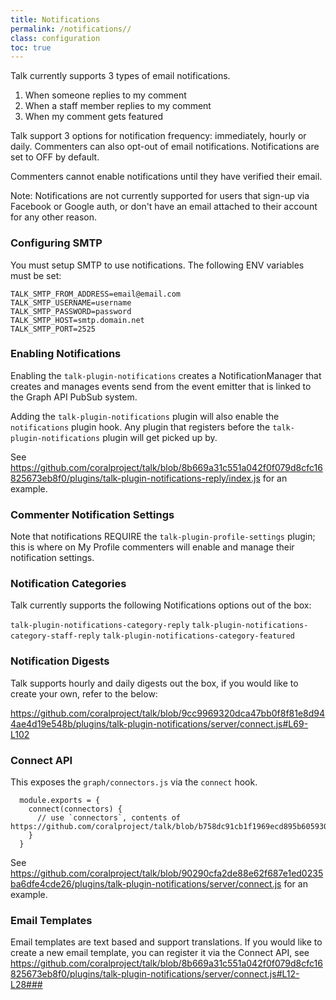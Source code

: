 ```yaml
---
title: Notifications
permalink: /notifications//
class: configuration
toc: true
---
```


Talk currently supports 3 types of email notifications.


1. When someone replies to my comment
2. When a staff member replies to my comment
3. When my comment gets featured

Talk support 3 options for notification frequency: immediately, hourly or daily. Commenters can also opt-out of email notifications. Notifications are set to OFF by default.

Commenters cannot enable notifications until they have verified their email.

Note: Notifications are not currently supported for users that sign-up via Facebook or Google auth, or don't have an email attached to their account for any other reason.

### Configuring SMTP

You must setup SMTP to use notifications. The following ENV variables must be set:

```
TALK_SMTP_FROM_ADDRESS=email@email.com
TALK_SMTP_USERNAME=username
TALK_SMTP_PASSWORD=password
TALK_SMTP_HOST=smtp.domain.net
TALK_SMTP_PORT=2525
```

### Enabling Notifications

Enabling the `talk-plugin-notifications` creates a NotificationManager that creates and manages events send from the event emitter that is linked to the Graph API PubSub system.

Adding the `talk-plugin-notifications` plugin will also enable the `notifications` plugin hook. Any plugin that registers before the `talk-plugin-notifications` plugin will get picked up by.

See https://github.com/coralproject/talk/blob/8b669a31c551a042f0f079d8cfc16825673eb8f0/plugins/talk-plugin-notifications-reply/index.js for an example.

### Commenter Notification Settings

Note that notifications REQUIRE the `talk-plugin-profile-settings` plugin; this is where on My Profile commenters will enable and manage their notification settings.

### Notification Categories

Talk currently supports the following Notifications options out of the box:

`talk-plugin-notifications-category-reply`
`talk-plugin-notifications-category-staff-reply`
`talk-plugin-notifications-category-featured`

### Notification Digests

Talk supports hourly and daily digests out the box, if you would like to create your own, refer to the below:

https://github.com/coralproject/talk/blob/9cc9969320dca47bb0f8f81e8d944ae4d19e548b/plugins/talk-plugin-notifications/server/connect.js#L69-L102
        
### Connect API

This exposes the `graph/connectors.js` via the `connect` hook.

```
  module.exports = {
    connect(connectors) {
      // use `connectors`, contents of https://github.com/coralproject/talk/blob/b758dc91cb1f1969ecd895b6059306b318995b33/graph/connectors.js#L104
    }
  }
```

See https://github.com/coralproject/talk/blob/90290cfa2de88e62f687e1ed0235ba6dfe4cde26/plugins/talk-plugin-notifications/server/connect.js for an example.
        
### Email Templates

Email templates are text based and support translations. If you would like to create a new email template, you can register it via the Connect API, see https://github.com/coralproject/talk/blob/8b669a31c551a042f0f079d8cfc16825673eb8f0/plugins/talk-plugin-notifications/server/connect.js#L12-L28### 
